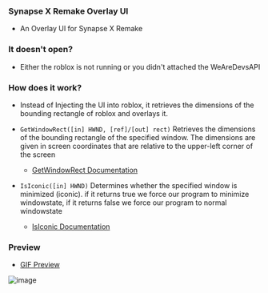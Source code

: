 ### Synapse X Remake Overlay UI
- An Overlay UI for Synapse X Remake

### It doesn't open?
- Either the roblox is not running or you didn't attached the WeAreDevsAPI

### How does it work?
- Instead of Injecting the UI into roblox, it retrieves the dimensions of the bounding rectangle of roblox and overlays it.

- ``GetWindowRect([in] HWND, [ref]/[out] rect)`` Retrieves the dimensions of the bounding rectangle of the specified window. The dimensions are given in screen coordinates that are relative to the upper-left corner of the screen
     - [GetWindowRect Documentation](https://learn.microsoft.com/en-us/windows/win32/api/winuser/nf-winuser-getwindowrect)

- ``IsIconic([in] HWND)`` Determines whether the specified window is minimized (iconic). if it returns true we force our program to minimize windowstate, if it returns false we force our program to normal windowstate
     - [IsIconic Documentation](https://learn.microsoft.com/en-us/windows/win32/api/winuser/nf-winuser-isiconic)

### Preview

- [GIF Preview](https://gyazo.com/0d22a8bbe31209cfb38ba07f498b4fcc)

![image](https://user-images.githubusercontent.com/104715127/198831647-53754919-d145-441c-9c49-fdb2a5d782ed.png)
